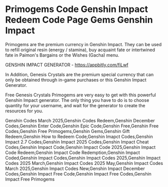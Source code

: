 # Primogems Code Genshin Impact Redeem Code Page Gems Genshin Impact

Primogems are the premium currency in Genshin Impact. They can be used to refill original resin (energy / stamina), buy acquaint fate or intertwined fate in Paimon's Bargains or the Wishes (Gacha) menu.

GENSHIN IMPACT GENERATOR - https://appbitly.com/fiLwf

In Addition, Genesis Crystals are the premium special currency that can only be obtained through in-game purchases or this Genshin Impact Generator.

Free Genesis Crystals Primogems are very easy to get with this powerful Genshin Impact generator. The only thing you have to do is to choose quantity for your username, and wait for the generator to create the resources for you.

Genshin Codes March 2025,Genshin Codes Redeem,Genshin December Codes,Genshin Enter Code,Genshin Epic Code,Genshin Free,Genshin Free Codes,Genshin Free Primogems,Genshin Gems,Genshin Gift Redeem,Genshin How to Redeem Code,Genshin Imapct Codes,Genshin Impact 2.7 Codes,Genshin Impact 2025 Codes,Genshin Impact Cheat Codes,Genshin Impact Code,Genshin Impact Code 2025,Genshin Impact Code Redeem,Genshin Impact Code Redemption,Genshin Impact Coded,Genshin Impact Codes,Genshin Impact Codes 2025,Genshin Impact Codes 2025 March,Genshin Impact Codes 2025 May,Genshin Impact Codes March 2025,Genshin Impact Codes New,Genshin Impact December Codes,Genshin Impact Free Code,Genshin Impact Free Codes,Genshin Impact Free Primogems

